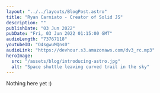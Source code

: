 ```yaml
---
layout: "../../layouts/BlogPost.astro"
title: "Ryan Carniato - Creator of Solid JS"
description: ""
publishDate: "03 Jun 2022"
pubDate: "Fri, 03 Jun 2022 01:15:00 GMT"
audioLength: "73767118"
youtubeID: "O4sgwuMQns0"
audioLink: "https://devhour.s3.amazonaws.com/dv3_rc.mp3"
heroImage:
  src: "/assets/blog/introducing-astro.jpg"
  alt: "Space shuttle leaving curved trail in the sky"
---
```


Nothing here yet :)